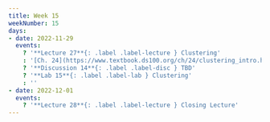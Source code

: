 ```yaml
---
title: Week 15
weekNumber: 15
days:
- date: 2022-11-29
  events:
    ? '**Lecture 27**{: .label .label-lecture } Clustering'
    : '[Ch. 24](https://www.textbook.ds100.org/ch/24/clustering_intro.html)'
    ? '**Discussion 14**{: .label .label-disc } TBD' 
    ? '**Lab 15**{: .label .label-lab } Clustering'
    : ''
- date: 2022-12-01
  events:
    ? '**Lecture 28**{: .label .label-lecture } Closing Lecture'
---
```


